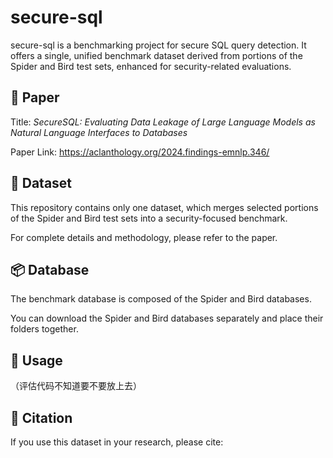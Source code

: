 # secure-sql

secure-sql is a benchmarking project for secure SQL query detection. It offers a single, unified benchmark dataset derived from portions of the Spider and Bird test sets, enhanced for security-related evaluations.

## 📄 Paper
Title: *SecureSQL: Evaluating Data Leakage of Large Language Models as  Natural Language Interfaces to Databases* 

Paper Link: https://aclanthology.org/2024.findings-emnlp.346/

## 📁 Dataset

This repository contains only one dataset, which merges selected portions of the Spider and Bird test sets into a security-focused benchmark. 

For complete details and methodology, please refer to the paper.

## 📦 Database

The benchmark database is composed of the Spider and Bird databases.

You can download the Spider and Bird databases separately and place their folders together.


## 🚀 Usage

（评估代码不知道要不要放上去）

## 🧾 Citation

If you use this dataset in your research, please cite:


